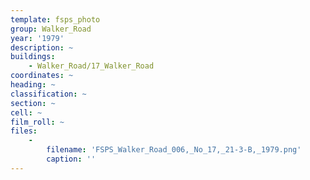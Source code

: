 ```yaml
---
template: fsps_photo
group: Walker_Road
year: '1979'
description: ~
buildings:
    - Walker_Road/17_Walker_Road
coordinates: ~
heading: ~
classification: ~
section: ~
cell: ~
film_roll: ~
files:
    -
        filename: 'FSPS_Walker_Road_006,_No_17,_21-3-B,_1979.png'
        caption: ''
---
```

